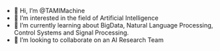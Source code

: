 - 👋 Hi, I’m @TAMIMachine
- 👀 I’m interested in the field of Artificial Intelligence
- 🌱 I’m currently learning about BigData, Natural Language Processing, Control Systems and Signal Processing.
- 💞️ I’m looking to collaborate on an AI Research Team

<!---
TAMIMachine/TAMIMachine is a ✨ special ✨ repository because its `README.md` (this file) appears on your GitHub profile.
You can click the Preview link to take a look at your changes.
--->
